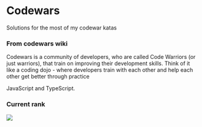 <h1>Codewars</h1>
<p>Solutions for the most of my codewar katas</p>
<h3>From codewars wiki</h3>
Codewars is a community of developers, who are called Code Warriors (or just warriors), that train on improving their development skills. Think of it like a coding dojo - where developers train with each other and help each other get better through practice


<p>JavaScript and TypeScript.</p>


<h3>Current rank</h3>
<img src="https://www.codewars.com/users/Arkenoah/badges/large?logo=false"></img>
